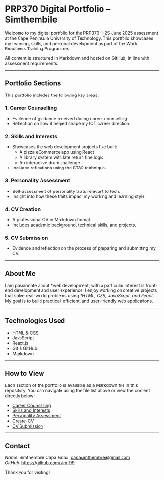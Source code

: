 # PRP370 Digital Portfolio – Simthembile

Welcome to my digital portfolio for the PRP370-1-2S June 2025 assessment at the Cape Peninsula University of Technology. This portfolio showcases my learning, skills, and personal development as part of the Work Readiness Training Programme.

All content is structured in Markdown and hosted on GitHub, in line with assessment requirements.

---

## Portfolio Sections

This portfolio includes the following key areas:

### 1. Career Counselling
- Evidence of guidance received during career counselling.
- Reflection on how it helped shape my ICT career direction.

### 2. Skills and Interests
- Showcases the web development projects I've built:
  - A pizza eCommerce app using React
  - A library system with late return fine logic
  - An interactive drum challenge
- Includes reflections using the STAR technique.

### 3. Personality Assessment
- Self-assessment of personality traits relevant to tech.
- Insight into how these traits impact my working and learning style.

### 4. CV Creation
- A professional CV in Markdown format.
- Includes academic background, technical skills, and projects.

### 5. CV Submission
- Evidence and reflection on the process of preparing and submitting my CV.

---

## About Me

I am passionate about *web development, with a particular interest in front-end development and user experience. I enjoy working on creative projects that solve real-world problems using **HTML, CSS, JavaScript, and React*. My goal is to build practical, efficient, and user-friendly web applications.

---

## Technologies Used

- HTML & CSS
- JavaScript
- React.js
- Git & GitHub
- Markdown

---

## How to View

Each section of the portfolio is available as a Markdown file in this repository. You can navigate using the file list above or view the content directly below:

- [Career Counselling](Career-counselling.md)
- [Skills and Interests](Skills-interests.md)
- [Personality Assessment](Personality-assessment.md)
- [Create-CV](Create-CV.md)
- [CV Submission](CV-Submission.md)

---

## Contact

*Name*: Simthembile  Capa
*Email*: capasimthembile@gmail.com  
*GitHub*: [https://github.com/sim-99 ](https://github.com/sim-99 )

Thank you for visiting!
